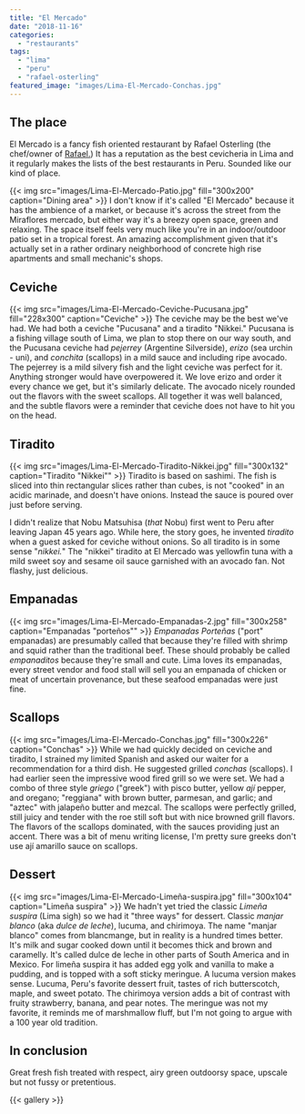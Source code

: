 ```yaml
---
title: "El Mercado"
date: "2018-11-16"
categories: 
  - "restaurants"
tags: 
  - "lima"
  - "peru"
  - "rafael-osterling"
featured_image: "images/Lima-El-Mercado-Conchas.jpg"
---
```

## The place

El Mercado is a fancy fish oriented restaurant by Rafael Osterling
(the chef/owner of [Rafael.](https://waitwhatsthat.com/rafael/)) It
has a reputation as the best cevicheria in Lima and it regularly makes
the lists of the best restaurants in Peru. Sounded like our kind of
place.

{{< img src="images/Lima-El-Mercado-Patio.jpg" fill="300x200" caption="Dining area" >}}
I don't know if it's called "El Mercado" because it has the ambience
of a market, or because it's across the street from the Miraflores
mercado, but either way it's a breezy open space, green and
relaxing. The space itself feels very much like you're in an
indoor/outdoor patio set in a tropical forest. An amazing
accomplishment given that it's actually set in a rather ordinary
neighborhood of concrete high rise apartments and small mechanic's
shops.

## Ceviche

{{< img src="images/Lima-El-Mercado-Ceviche-Pucusana.jpg" fill="228x300" caption="Ceviche" >}}
The ceviche may be the best we've had. We had both a ceviche
"Pucusana" and a tiradito "Nikkei." Pucusana is a fishing village
south of Lima, we plan to stop there on our way south, and the
Pucusana ceviche had _pejerrey_ (Argentine Silverside), _erizo_ (sea
urchin - uni), and _conchita_ (scallops) in a mild sauce and including
ripe avocado. The pejerrey is a mild silvery fish and the light
ceviche was perfect for it. Anything stronger would have overpowered
it. We love erizo and order it every chance we get, but it's similarly
delicate. The avocado nicely rounded out the flavors with the sweet
scallops. All together it was well balanced, and the subtle flavors
were a reminder that ceviche does not have to hit you on the head.

## Tiradito

{{< img src="images/Lima-El-Mercado-Tiradito-Nikkei.jpg" fill="300x132" caption="Tiradito \"Nikkei\"" >}}
Tiradito is based on sashimi. The fish is sliced into thin rectangular
slices rather than cubes, is not "cooked" in an acidic marinade, and
doesn't have onions. Instead the sauce is poured over just before
serving.

I didn't realize that Nobu Matsuhisa (_that_ Nobu) first went to Peru
after leaving Japan 45 years ago. While here, the story goes, he
invented _tiradito_ when a guest asked for ceviche without onions. So
all tiradito is in some sense "_nikkei._" The "nikkei" tiradito at El
Mercado was yellowfin tuna with a mild sweet soy and sesame oil sauce
garnished with an avocado fan. Not flashy, just delicious.

## Empanadas

{{< img src="images/Lima-El-Mercado-Empanadas-2.jpg" fill="300x258" caption="Empanadas \"porteños\"" >}}
_Empanadas Porteñas_ ("port" empanadas) are presumably called that
because they're filled with shrimp and squid rather than the
traditional beef. These should probably be called _empanaditos_
because they're small and cute. Lima loves its empanadas, every street
vendor and food stall will sell you an empanada of chicken or meat of
uncertain provenance, but these seafood empanadas were just fine.

## Scallops

{{< img src="images/Lima-El-Mercado-Conchas.jpg" fill="300x226" caption="Conchas" >}}
While we had quickly decided on ceviche and tiradito, I strained my
limited Spanish and asked our waiter for a recommendation for a third
dish. He suggested grilled _conchas_ (scallops). I had earlier seen
the impressive wood fired grill so we were set. We had a combo of
three style _griego_ ("greek") with pisco butter, yellow _ají_ pepper,
and oregano; "reggiana" with brown butter, parmesan, and garlic; and
"aztec" with jalapeño butter and mezcal. The scallops were perfectly
grilled, still juicy and tender with the roe still soft but with nice
browned grill flavors. The flavors of the scallops dominated, with the
sauces providing just an accent. There was a bit of menu writing
license, I'm pretty sure greeks don't use ají amarillo sauce on
scallops.

## Dessert

{{< img src="images/Lima-El-Mercado-Limeña-suspira.jpg" fill="300x104" caption="Limeña suspira" >}}
We hadn't yet tried the classic _Limeña suspira_ (Lima sigh) so we had
it "three ways" for dessert. Classic _manjar blanco_ (aka _dulce de
leche_), lucuma, and chirimoya. The name "manjar blanco" comes from
blancmange, but in reality is a hundred times better. It's milk and
sugar cooked down until it becomes thick and brown and caramelly. It's
called dulce de leche in other parts of South America and in
Mexico. For limeña suspira it has added egg yolk and vanilla to make a
pudding, and is topped with a soft sticky meringue. A lucuma version
makes sense. Lucuma, Peru's favorite dessert fruit, tastes of rich
butterscotch, maple, and sweet potato. The chirimoya version adds a
bit of contrast with fruity strawberry, banana, and pear notes. The
meringue was not my favorite, it reminds me of marshmallow fluff, but
I'm not going to argue with a 100 year old tradition.

## In conclusion

Great fresh fish treated with respect, airy green outdoorsy space,
upscale but not fussy or pretentious.

{{< gallery >}}
